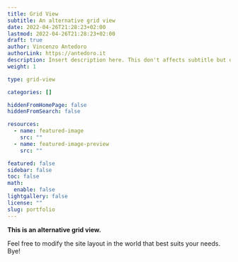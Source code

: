 ```yaml
---
title: Grid View
subtitle: An alternative grid view
date: 2022-04-26T21:28:23+02:00
lastmod: 2022-04-26T21:28:23+02:00
draft: true
author: Vincenzo Antedoro
authorLink: https://antedoro.it
description: Insert description here. This don't affects subtitle but only html internals
weight: 1

type: grid-view

categories: []

hiddenFromHomePage: false
hiddenFromSearch: false

resources:
  - name: featured-image
    src: ""
  - name: featured-image-preview
    src: ""

featured: false
sidebar: false
toc: false
math:
  enable: false
lightgallery: false
license: ""
slug: portfolio
---
```


<p class="text-muted"> 
<strong>This is an alternative grid view.</strong>

Feel free to modify the site layout in the world that best suits your needs. Bye!</p>
